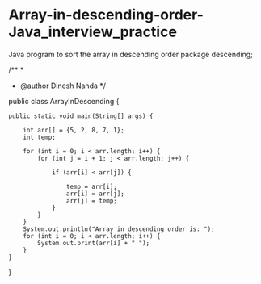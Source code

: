 # Array-in-descending-order-Java_interview_practice
Java program to sort the array in descending order
package descending;

/**
 *
 * @author Dinesh Nanda
 */

public class ArrayInDescending {

    public static void main(String[] args) {
        
        int arr[] = {5, 2, 8, 7, 1};
        int temp;

        for (int i = 0; i < arr.length; i++) {
            for (int j = i + 1; j < arr.length; j++) {

                if (arr[i] < arr[j]) {

                    temp = arr[i];
                    arr[i] = arr[j];
                    arr[j] = temp;
                }
            }
        }
        System.out.println("Array in descending order is: ");
        for (int i = 0; i < arr.length; i++) {
            System.out.print(arr[i] + " ");
        }
    }
}
